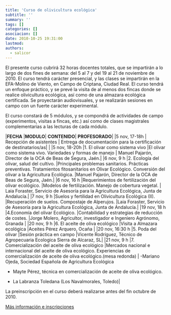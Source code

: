 ```yaml
---
title: 'Curso de olivicultura ecológica'
subtitle: ''
summary: ''
tags: []
categories: []
asociacion: []
date: 2010-10-25 19:31:00
lastmod:
authors: 
  - salicor
---
```


El presente curso cubrirá 32 horas docentes totales, que se impartirán a lo largo de dos fines de semana: del 5 al 7 y del 19 al 21 de noviembre de 2010. El curso tendrá carácter presencial, y las clases se impartirán en la EFA-Molino de Viento, en Campo de Criptana, Ciudad Real. El curso tendrá un enfoque práctico, y se prevé la visita de al menos dos fincas donde se realice olivicultura ecológica, así como de una almazara ecológica certificada. Se proyectarán audiovisuales, y se realizarán sesiones en campo con un fuerte carácter experimental.

El curso constará de 5 módulos, y se compondrá de actividades de campo (experimentos, visitas a fincas, etc.) así como de clases magistrales complementarias a las lecturas de cada módulo. 

|**FECHA**	|**MODULO**|	**CONTENIDO**|	**PROFESORADO**|
|5 nov, 17-18h	| Recepción de asistentes |	Entrega de documentación para la certificación de destinatarios/as|	|
|5 nov, 18-20h	|1. El olivar como sistema vivo	|El olivar como sistema vivo.
Variedades y formas de manejo	| Manuel Pajarón, Director de la OCA de Beas de Segura, Jaén.|
|6 nov, 9 h 	|2. Ecología del olivar, salud del cultivo.	|Principales problemas sanitarios. Prácticas preventivas.
Tratamientos fitosanitarios en Olivar Ecológico.
Conversión del olivar a la Agricultura Ecológica.	|Manuel Pajarón, Director de la OCA de Beas de Segura, Jaén.|
|6 nov, 16 h	|Requerimientos de fertilización del olivar ecológico.	|Modelos de fertilización.
Manejo de cobertura vegetal.	| Laia Foraster, Servicio de Asesoría para la Agricultura Ecológica, Junta de Andalucía.|
|7 nov, 9 h	 |Suelos y fertilidad en Olivicultura Ecológica (II).	 |Recuperación de suelos.
Compostaje de Alperujos.	|Laia Foraster, Servicio de Asesoría para la Agricultura Ecológica, Junta de Andalucía.|
|19 nov, 18 h	|4.Economía del olivar Ecológico.	 |Contabilidad y estrategias de reducción de costes.	|Jorge Molero, Agricultor, investigador e Ingeniero Agrónomo, Granada |
|20 nov, 9 h	|6. El aceite de oliva ecológico	|Visita a Almazara ecológica	|Aceites Pérez Arquero, Ocaña |
|20 nov, 16:30 h	|5. Poda del olivar	|Sesión práctica en campo	|Vicente Rodríguez, Técnico de Agropecuaria Ecologica Sierra de Alcaraz, SL|
|21 nov, 9 h	|7. Comercialización del aceite de oliva ecológico	|Mercados nacional e internacional del aceite de oliva ecológico.
Experiencias de comercialización de aceite de oliva ecológico.(mesa redonda)
| -Mariano Ojeda, Sociedad Española de Agricultura Ecológica

- Mayte Pérez, técnica en comercialización de aceite de oliva ecológico.

- La Labranza Toledana (Los Navalmorales, Toledo)|

La preinscripción en el curso deberá realizarse antes del fin octubre de 2010.

[Más información e inscripciones](http://www.ecologistasenaccion.org/spip.php?article15655&artpage=2-9#outil_sommaire_0)